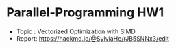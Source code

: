 # Parallel-Programming HW1
- Topic : Vectorized Optimization with SIMD
- Report: https://hackmd.io/@SylviaHe/rJB5SNNx3/edit